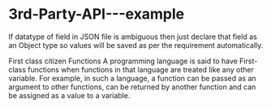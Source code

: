 # 3rd-Party-API---example

If datatype of field in JSON file is ambiguous then just declare that field as an Object type so values will be saved as per the requirement automatically.

First class citizen Functions
A programming language is said to have First-class functions when functions in that language are treated like any other variable. For example, in such a language, a function can be passed as an argument to other functions, can be returned by another function and can be assigned as a value to a variable.
